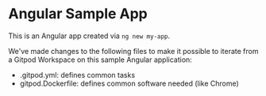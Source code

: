 # Angular Sample App

This is an Angular app created via `ng new my-app`.

We've made changes to the following files to make it possible to iterate from a Gitpod Workspace on this sample Angular application:

* .gitpod.yml: defines common tasks
* gitpod.Dockerfile: defines common software needed (like Chrome)
